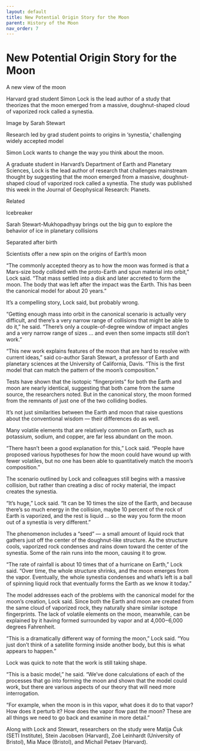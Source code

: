 ```yaml
---
layout: default
title: New Potential Origin Story for the Moon
parent: History of the Moon
nav_order: 7
---
```

# New Potential Origin Story for the Moon

A new view of the moon

Harvard grad student Simon Lock is the lead author of a study that theorizes that the moon emerged from a massive, doughnut-shaped cloud of vaporized rock called a synestia.

Image by Sarah Stewart

Research led by grad student points to origins in ‘synestia,’ challenging widely accepted model

Simon Lock wants to change the way you think about the moon.

A graduate student in Harvard’s Department of Earth and Planetary Sciences, Lock is the lead author of research that challenges mainstream thought by suggesting that the moon emerged from a massive, doughnut-shaped cloud of vaporized rock called a synestia. The study was published this week in the Journal of Geophysical Research: Planets.

Related

Icebreaker

Sarah Stewart-Mukhopadhyay brings out the big gun to explore the behavior of ice in planetary collisions

Separated after birth

Scientists offer a new spin on the origins of Earth’s moon

“The commonly accepted theory as to how the moon was formed is that a Mars-size body collided with the proto-Earth and spun material into orbit,” Lock said. “That mass settled into a disk and later accreted to form the moon. The body that was left after the impact was the Earth. This has been the canonical model for about 20 years.”

It’s a compelling story, Lock said, but probably wrong.

“Getting enough mass into orbit in the canonical scenario is actually very difficult, and there’s a very narrow range of collisions that might be able to do it,” he said. “There’s only a couple-of-degree window of impact angles and a very narrow range of sizes … and even then some impacts still don’t work.”

“This new work explains features of the moon that are hard to resolve with current ideas,” said co-author Sarah Stewart, a professor of Earth and planetary sciences at the University of California, Davis. “This is the first model that can match the pattern of the moon’s composition.”

Tests have shown that the isotopic “fingerprints” for both the Earth and moon are nearly identical, suggesting that both came from the same source, the researchers noted. But in the canonical story, the moon formed from the remnants of just one of the two colliding bodies.

It’s not just similarities between the Earth and moon that raise questions about the conventional wisdom — their differences do as well.

Many volatile elements that are relatively common on Earth, such as potassium, sodium, and copper, are far less abundant on the moon.

“There hasn’t been a good explanation for this,” Lock said. “People have proposed various hypotheses for how the moon could have wound up with fewer volatiles, but no one has been able to quantitatively match the moon’s composition.”

The scenario outlined by Lock and colleagues still begins with a massive collision, but rather than creating a disc of rocky material, the impact creates the synestia.

“It’s huge,” Lock said. “It can be 10 times the size of the Earth, and because there’s so much energy in the collision, maybe 10 percent of the rock of Earth is vaporized, and the rest is liquid … so the way you form the moon out of a synestia is very different.”

The phenomenon includes a “seed” — a small amount of liquid rock that gathers just off the center of the doughnut-like structure. As the structure cools, vaporized rock condenses and rains down toward the center of the synestia. Some of the rain runs into the moon, causing it to grow.

“The rate of rainfall is about 10 times that of a hurricane on Earth,” Lock said. “Over time, the whole structure shrinks, and the moon emerges from the vapor. Eventually, the whole synestia condenses and what’s left is a ball of spinning liquid rock that eventually forms the Earth as we know it today.”

The model addresses each of the problems with the canonical model for the moon’s creation, Lock said. Since both the Earth and moon are created from the same cloud of vaporized rock, they naturally share similar isotope fingerprints. The lack of volatile elements on the moon, meanwhile, can be explained by it having formed surrounded by vapor and at 4,000‒6,000 degrees Fahrenheit.

“This is a dramatically different way of forming the moon,” Lock said. “You just don’t think of a satellite forming inside another body, but this is what appears to happen.”

Lock was quick to note that the work is still taking shape.

“This is a basic model,” he said. “We’ve done calculations of each of the processes that go into forming the moon and shown that the model could work, but there are various aspects of our theory that will need more interrogation.

“For example, when the moon is in this vapor, what does it do to that vapor? How does it perturb it? How does the vapor flow past the moon? These are all things we need to go back and examine in more detail.”

Along with Lock and Stewart, researchers on the study were Matija Ćuk (SETI Institute), Stein Jacobsen (Harvard), Zoë Leinhardt (University of Bristol), Mia Mace (Bristol), and Michail Petaev (Harvard).

